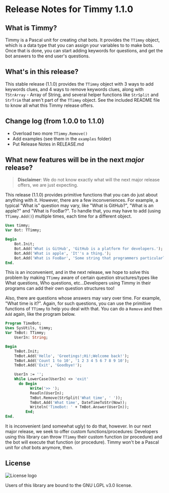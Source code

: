Release Notes for Timmy 1.1.0
=============================

What is Timmy?
--------------
Timmy is a Pascal unit for creating chat bots. It provides the `TTimmy` object, which is a data type that you can assign your variables to to make bots. Once that is done, you can start adding keywords for questions, and get the bot answers to the end user's questions.

What's in this release?
----------------------------
This stable release (1.1.0) provides the `TTimmy` object with 3 ways to add keywords clues, and 4 ways to remove keywords clues, along with `TStrArray` - Array of String, and several helper functions like `StrSplit` and `StrTrim` that aren't part of the `TTimmy` object. See the included README file to know all what this Timmy release offers.

Change log (from 1.0.0 to 1.1.0)
--------------------------------
- Overload two more `TTimmy.Remove()`
- Add examples (see them in the `examples` folder)
- Put Release Notes in RELEASE.md

What new features will be in the next _major_ release?
------------------------------------------------------
> **Disclaimer**: We do not know exactly what will the next major release offers, we are just expecting.

This release (1.1.0) provides primitive functions that you can do just about anything with it. However, there are a few inconveniences. For example, a typical "What is" question may vary, like "What is GitHub?", "What is an apple?" and "What is FooBar?". To handle that, you may have to add (using `TTimmy.Add()`) multiple times, each time for a different object.

```pascal
Uses timmy;
Var Bot: TTimmy;

Begin
    Bot.Init;
    Bot.Add('What is GitHub', 'GitHub is a platform for developers.');
    Bot.Add('What is apple', 'It''s a thing.');
    Bot.Add('What is FooBar', 'Some string that programmers particularly like.');
End.
```

This is an inconvenient, and in the next release, we hope to solve this problem by making `TTimmy` aware of certain question structures/types like What questions, Who questions, etc...Developers using Timmy in their programs can add their own question structures too!

Also, there are questions whose answers may vary over time. For example, "What time is it?". Again, for such questions, you can use the primitive functions of `TTimmy` to help you deal with that. You can do a `Remove` and then `Add` again, like the program below.

```pascal
Program TimeBot;
Uses SysUtils, timmy;
Var TmBot: TTimmy;
    UserIn: String;

Begin
    TmBot.Init;
    TmBot.Add('Hello', 'Greetings!;Hi!;Welcome back!');
    TmBot.Add('Count 1 to 10', '1 2 3 4 5 6 7 8 9 10');
    TmBot.Add('Exit', 'Goodbye!');

    UserIn := '';
    While LowerCase(UserIn) <> 'exit'
      do Begin
           Write('>> ');
           Readln(UserIn);
           TmBot.Remove(StrSplit('What time', ' '));
           TmBot.Add('What time', DateTimeToStr(Now));
           Writeln('TimeBot: ' + TmBot.Answer(UserIn));
         End;
End.
```

It is inconvenient (and somewhat ugly) to do that, however. In our next major release, we seek to offer custom functions/procedures: Developers using this library can throw `TTimmy` their custom function (or procedure) and the bot will execute that function (or procedure). Timmy won't be a Pascal unit for _chat_ bots anymore, then.

License
-------
![License logo](https://www.gnu.org/graphics/lgplv3-147x51.png)

Users of this library are bound to the GNU LGPL v3.0 license.
